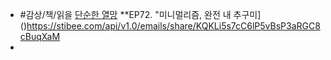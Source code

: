 - #감상/책/읽을 [단순한 열망](https://search.shopping.naver.com/book/catalog/39766594620) **EP72. "미니멀리즘, 완전 내 추구미]()https://stibee.com/api/v1.0/emails/share/KQKLi5s7cC6lP5vBsP3aRGC8cBuqXaM
-